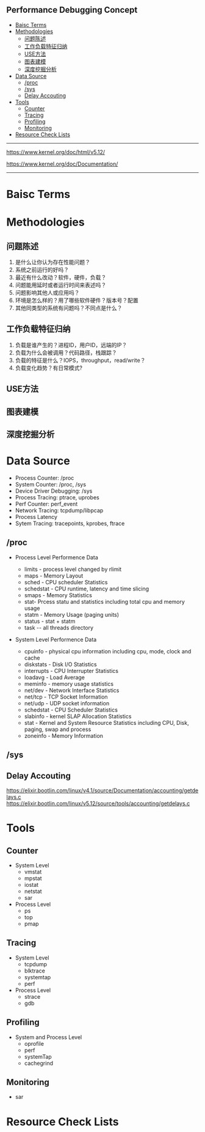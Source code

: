Performance Debugging Concept
---
- [Baisc Terms](#baisc-terms)
- [Methodologies](#methodologies)
  - [问题陈述](#问题陈述)
  - [工作负载特征归纳](#工作负载特征归纳)
  - [USE方法](#use方法)
  - [图表建模](#图表建模)
  - [深度挖掘分析](#深度挖掘分析)
- [Data Source](#data-source)
  - [/proc](#proc)
  - [/sys](#sys)
  - [Delay Accouting](#delay-accouting)
- [Tools](#tools)
  - [Counter](#counter)
  - [Tracing](#tracing)
  - [Profiling](#profiling)
  - [Monitoring](#monitoring)
- [Resource Check Lists](#resource-check-lists)



---------------------------------
https://www.kernel.org/doc/html/v5.12/

https://www.kernel.org/doc/Documentation/

---------------------------------

# Baisc Terms

# Methodologies
## 问题陈述
1. 是什么让你认为存在性能问题？
2. 系统之前运行的好吗？
3. 最近有什么改动？软件，硬件，负载？
4. 问题能用延时或者运行时间来表述吗？
5. 问题影响其他人或应用吗？
6. 环境是怎么样的？用了哪些软件硬件？版本号？配置
7. 其他同类型的系统有问题吗？不同点是什么？

## 工作负载特征归纳
1. 负载是谁产生的？进程ID，用户ID，远端的IP？
2. 负载为什么会被调用？代码路径，栈跟踪？
3. 负载的特征是什么？IOPS，throughput，read/write？
4. 负载变化趋势？有日常模式?

## USE方法

## 图表建模

## 深度挖掘分析

# Data Source
* Process Counter: /proc
* System Counter: /proc, /sys
* Device Driver Debugging: /sys
* Process Tracing: ptrace, uprobes
* Perf Counter: perf_event
* Network Tracing: tcpdump/libpcap
* Process Latency
* Sytem Tracing: tracepoints, kprobes, ftrace
## /proc
* Process Level Performence Data
  * limits - process level changed by rlimit
  * maps - Memory Layout
  * sched - CPU scheduler Statistics
  * schedstat - CPU runtime, latency and time slicing
  * smaps - Memory Statistics
  * stat- Prcess statu and statistics including total cpu and memory usage
  * statm - Memory Usage (paging units)
  * status - stat + statm
  * task -- all threads directory

* System Level Performence Data
  * cpuinfo - physical cpu information including cpu, mode, clock and cache
  * diskstats - Disk I/O Statistics
  * interrupts - CPU Interrupter Statistics
  * loadavg - Load Average
  * meminfo - memory usage statistics
  * net/dev - Network Interface Statistics
  * net/tcp - TCP Socket Information
  * net/udp - UDP socket information
  * schedstat - CPU Scheduler Statistics
  * slabinfo - kernel SLAP Allocation Statistics
  * stat - Kernel and System Resource Statistics including CPU, Disk, paging, swap and process
  * zoneinfo - Memory Information

## /sys
## Delay Accouting
https://elixir.bootlin.com/linux/v4.1/source/Documentation/accounting/getdelays.c
https://elixir.bootlin.com/linux/v5.12/source/tools/accounting/getdelays.c



# Tools
## Counter
* System Level
  * vmstat
  * mpstat
  * iostat
  * netstat
  * sar
* Process Level
  * ps
  * top
  * pmap

## Tracing
* System Level
  * tcpdump
  * blktrace
  * systemtap
  * perf
* Process Level
  * strace
  * gdb
## Profiling
* System and Process Level
  * oprofile
  * perf
  * systemTap
  * cachegrind
  
## Monitoring
* sar


# Resource Check Lists